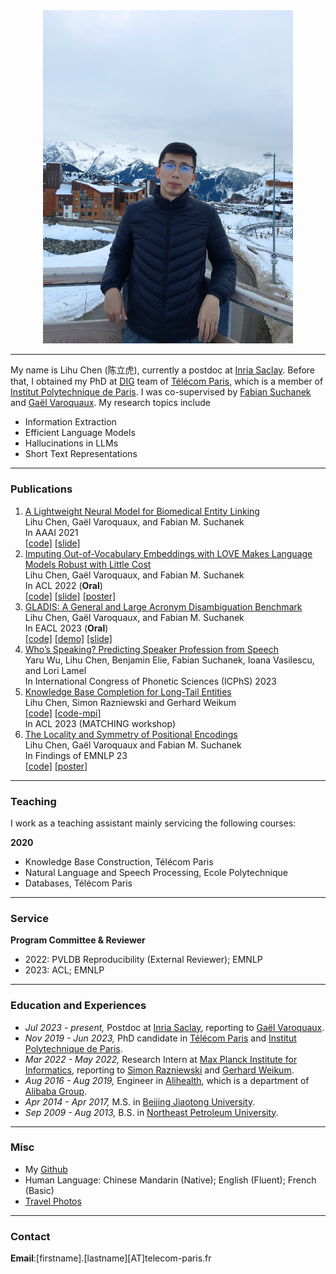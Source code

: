 
<div align=center>
<img src="/assets/img/avtar.jpg" width="400px" />
</div>

___

My name is Lihu Chen (陈立虎), currently a postdoc at [Inria Saclay](https://www.inria.fr/en/inria-saclay-centre). Before that, I obtained my PhD
at [DIG](https://dig.telecom-paris.fr/blog/) team of [Télécom Paris](https://www.telecom-paris.fr/en/home), which is a member of [Institut Polytechnique de Paris](https://www.ip-paris.fr/en).
I was co-supervised by [Fabian Suchanek](https://suchanek.name/) and [Gaël Varoquaux](http://gael-varoquaux.info/). My research topics include 

* Information Extraction 
* Efficient Language Models
* Hallucinations in LLMs
* Short Text Representations

___

### Publications

1. [A Lightweight Neural Model for Biomedical Entity Linking](https://arxiv.org/pdf/2012.08844.pdf) <br>
Lihu Chen, Gaël Varoquaux, and Fabian M. Suchanek <br>
In AAAI 2021 <br>
[[code]](https://github.com/tigerchen52/Biomedical-Entity-Linking) [[slide]](https://drive.google.com/file/d/19mS1RpxLeJYWt5RgYPq0-mi3LOCJf0To/view?usp=sharing)  
2. [Imputing Out-of-Vocabulary Embeddings with LOVE Makes Language Models Robust with Little Cost](https://aclanthology.org/2022.acl-long.245.pdf) <br> 
Lihu Chen, Gaël Varoquaux, and Fabian M. Suchanek <br>
In ACL 2022 (**Oral**) <br> [[code]](https://github.com/tigerchen52/LOVE) [[slide]](https://drive.google.com/file/d/12d46Q8lgWG_TWhyMEcVWWSr1bdhn0MAR/view?usp=sharing) [[poster]](https://drive.google.com/file/d/1ibVmRE6D3NN7m5y1S29j4_JGDTZcuRlI/view?usp=sharing)  
3. [GLADIS: A General and Large Acronym Disambiguation Benchmark](https://aclanthology.org/2023.eacl-main.152.pdf)  <br>
Lihu Chen, Gaël Varoquaux, and Fabian M. Suchanek <br> 
In EACL 2023 (**Oral**) <br> [[code]](https://github.com/tigerchen52/GLADIS) [[demo]](https://huggingface.co/spaces/Lihuchen/AcroBERT) [[slide]](https://drive.google.com/file/d/1HW6dvxgd2MKg5DC4L-VTZFk6sShZUWsc/view?usp=share_link)
4. [Who’s Speaking? Predicting Speaker Profession from Speech](https://hal.science/LISN/hal-04190126v1) <br>
Yaru Wu, Lihu Chen,  Benjamin Elie, Fabian Suchanek, Ioana Vasilescu, and Lori Lamel <br>
In International Congress of Phonetic Sciences (ICPhS) 2023 
5. [Knowledge Base Completion for Long-Tail Entities](https://aclanthology.org/2023.matching-1.8.pdf) <br>
Lihu Chen, Simon Razniewski and Gerhard Weikum <br>
[[code]](https://github.com/tigerchen52/long_tail_kbc) [[code-mpi]](https://www.mpi-inf.mpg.de/departments/databases-and-information-systems/research/knowledge-base-recall/lm4kbc) <br>
In ACL 2023 (MATCHING workshop)
6. [The Locality and Symmetry of Positional Encodings](https://aclanthology.org/2023.findings-emnlp.955.pdf) <br>
Lihu Chen, Gaël Varoquaux and Fabian M. Suchanek <br>
In Findings of EMNLP 23 <br>
[[code]](https://github.com/tigerchen52/locality_symmetry/tree/master)
[[poster]](https://drive.google.com/file/d/1G17w4sIMrYjjnBvw5eXtnhlGH6U9mLlc/view?usp=sharing) 


___

### Teaching
I work as a teaching assistant mainly servicing the following courses:

**2020**
* Knowledge Base Construction, Télécom Paris 
* Natural Language and Speech Processing, Ecole Polytechnique
* Databases, Télécom Paris 

___

### Service

**Program Committee & Reviewer**
* 2022: PVLDB Reproducibility (External Reviewer); EMNLP
* 2023: ACL; EMNLP

___

### Education and Experiences
* *Jul 2023 - present,* Postdoc at [Inria Saclay](https://www.inria.fr/en/inria-saclay-centre), reporting to [Gaël Varoquaux](http://gael-varoquaux.info/).
* *Nov 2019 - Jun 2023,* PhD candidate in [Télécom Paris](https://www.telecom-paris.fr/en/home) and [Institut Polytechnique de Paris](https://www.ip-paris.fr/en).  
* *Mar 2022 - May 2022,* Research Intern at [Max Planck Institute for Informatics](https://www.mpi-inf.mpg.de/home/), reporting to [Simon Razniewski](http://simonrazniewski.com/) and [Gerhard Weikum](https://people.mpi-inf.mpg.de/~weikum/). 
* *Aug 2016 - Aug 2019,* Engineer in [Alihealth](https://www.alihealth.cn/), which is a department of [Alibaba Group](https://www.alibabagroup.com/en/global/home).  
* *Apr 2014 - Apr 2017,* M.S. in [Beijing Jiaotong University](http://en.bjtu.edu.cn/).
* *Sep 2009 - Aug 2013,* B.S. in [Northeast Petroleum University](http://www.nepu.edu.cn/index.htm#).

___

### Misc
* My [Github](https://github.com/tigerchen52) 
* Human Language: Chinese Mandarin (Native); English (Fluent); French (Basic)
* [Travel Photos](https://chenlihu.com/blog/)

___

### Contact
**Email**:[firstname].[lastname][AT]telecom-paris.fr
